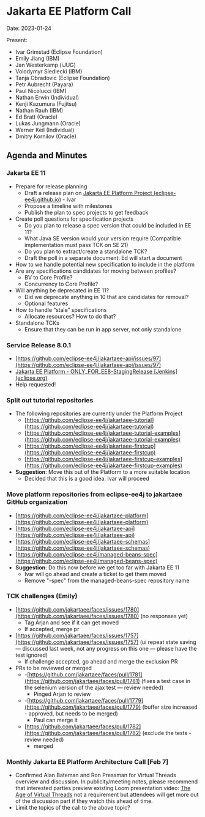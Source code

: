 # Jakarta EE Platform Call

Date: 2023-01-24

Present:

* Ivar Grimstad (Eclipse Foundation)
* Emily Jiang (IBM)
* Jan Westerkamp (iJUG)
* Volodymyr Siedlecki (IBM)
* Tanja Obradovic (Eclipse Foundation)
* Petr Aubrecht (Payara)
* Paul Nicolucci (IBM)
* Nathan Erwin (Individual)
* Kenji Kazumura (Fujitsu)
* Nathan Rauh (IBM)
* Ed Bratt (Oracle)
* Lukas Jungmann (Oracle)
* Werner Keil (Individual)
* Dmitry Kornilov (Oracle)

## Agenda and Minutes

### Jakarta EE 11
* Prepare for release planning
    * Draft a release plan on [Jakarta EE Platform Project (eclipse-ee4j.github.io)](https://eclipse-ee4j.github.io/jakartaee-platform/) - Ivar
    * Propose a timeline with milestones
    * Publish the plan to spec projects to get feedback
* Create poll questions for specification projects
    * Do you plan to release a spec version that could be included in EE 11?
    * What Java SE version would your version require (Compatible implementation must pass TCK on SE 21)
    * Do you plan to extract/create a standalone TCK?
    * Draft the poll in a separate document: Ed will start a document
* How to we handle potential new specification to include in the platform
* Are any specifications candidates for moving between profiles?
    * BV to Core Profile?
    * Concurrency to Core Profile?
* Will anything be deprecated in EE 11?
    * Did we deprecate anything in 10 that are candidates for removal?
    * Optional features
* How to handle “stale” specifications
    * Allocate resources? How to do that?
* Standalone TCKs
    * Ensure that they can be run in app server, not only standalone

### Service Release 8.0.1
* [https://github.com/eclipse-ee4j/jakartaee-api/issues/97](https://github.com/eclipse-ee4j/jakartaee-api/issues/97) 
* [Jakarta EE Platform - ONLY_FOR_EE8-StagingRelease [Jenkins] (eclipse.org)](https://ci.eclipse.org/jakartaee-platform/job/ONLY_FOR_EE8-StagingRelease/) 
* Help requested! 

### Split out tutorial repositories
* The following repositories are currently under the Platform Project
    * [https://github.com/eclipse-ee4j/jakartaee-tutorial](https://github.com/eclipse-ee4j/jakartaee-tutorial) 
    * [https://github.com/eclipse-ee4j/jakartaee-tutorial-examples](https://github.com/eclipse-ee4j/jakartaee-tutorial-examples)
    * [https://github.com/eclipse-ee4j/jakartaee-firstcup](https://github.com/eclipse-ee4j/jakartaee-firstcup) 
    * [https://github.com/eclipse-ee4j/jakartaee-firstcup-examples](https://github.com/eclipse-ee4j/jakartaee-firstcup-examples) 
* **Suggestion**: Move this out of the Platform to a more suitable location
    * Decided that this is a good idea. Ivar will proceed 

### Move platform repositories from eclipse-ee4j to jakartaee GitHub organization
* [https://github.com/eclipse-ee4j/jakartaee-platform](https://github.com/eclipse-ee4j/jakartaee-platform) 
* [https://github.com/eclipse-ee4j/jakartaee-api](https://github.com/eclipse-ee4j/jakartaee-api) 
* [https://github.com/eclipse-ee4j/jakartaee-schemas](https://github.com/eclipse-ee4j/jakartaee-schemas) 
* [https://github.com/eclipse-ee4j/managed-beans-spec](https://github.com/eclipse-ee4j/managed-beans-spec) 
* **Suggestion**: Do this now before we get too far with Jakarta EE 11
    * Ivar will go ahead and create a ticket to get them moved
    * Remove "-spec" from the managed-beans-spec repository name

### TCK challenges (Emily)
* [https://github.com/jakartaee/faces/issues/1780](https://github.com/jakartaee/faces/issues/1780) (no responses yet)
    * Tag Arjan and see if it can get moved
    * If accepted, merge pr
* [https://github.com/jakartaee/faces/issues/1757](https://github.com/jakartaee/faces/issues/1757) (ui repeat state saving — discussed last week, not any progress on this one — please have the test ignored)
    * If challenge accepted, go ahead and merge the exclusion PR
* PRs to be reviewed or merged
    * -[https://github.com/jakartaee/faces/pull/1781](https://github.com/jakartaee/faces/pull/1781) (fixes a test case in the selenium version of the ajax test — review needed)
        * Pinged Arjan to review
    * -[https://github.com/jakartaee/faces/pull/1779](https://github.com/jakartaee/faces/pull/1779) (buffer size increased - approved, but needs to be merged)
        * Paul can merge it
    * [https://github.com/jakartaee/faces/pull/1782](https://github.com/jakartaee/faces/pull/1782) (exclude the tests - review needed)
        * merged

### Monthly Jakarta EE Platform Architecture Call [Feb 7]
* Confirmed Alan Bateman and Ron Pressman for Virtual Threads overview and discussion. In publicity/meeting notes, please recommend that interested parties preview existing Loom presentation video: [The Age of Virtual Threads](https://www.youtube.com/watch?v=YQ6EpIk7KgY) not a requirement but attendees will get more out of the discussion part if they watch this ahead of time. 
* Limit the topics of the call to the above topic?
